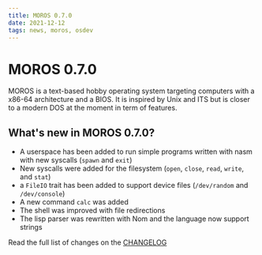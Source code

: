 ```yaml
---
title: MOROS 0.7.0
date: 2021-12-12
tags: news, moros, osdev
---
```


# MOROS 0.7.0

MOROS is a text-based hobby operating system targeting computers with a x86-64
architecture and a BIOS. It is inspired by Unix and ITS but is closer to a
modern DOS at the moment in term of features.

## What's new in MOROS 0.7.0?
- A userspace has been added to run simple programs written with nasm with new
  syscalls (`spawn` and `exit`)
- New syscalls were added for the filesystem (`open`, `close`, `read`, `write`,
  and `stat`)
- a `FileIO` trait has been added to support device files (`/dev/random` and
  `/dev/console`)
- A new command `calc` was added
- The shell was improved with file redirections
- The lisp parser was rewritten with Nom and the language now support strings

Read the full list of changes on the
[CHANGELOG](https://github.com/vinc/moros/blob/v0.7.0/CHANGELOG.md)
